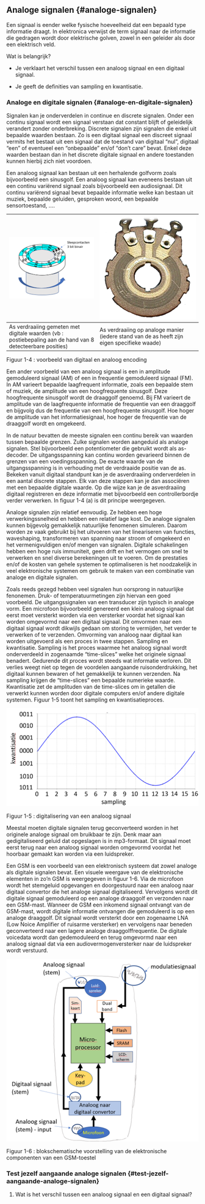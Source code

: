 ## Analoge signalen {#analoge-signalen}

Een signaal is eender welke fysische hoeveelheid dat een bepaald type informatie draagt. In elektronica verwijst de term signaal naar de informatie die gedragen wordt door elektrische golven, zowel in een geleider als door een elektrisch veld.

Wat is belangrijk?

*   Je verklaart het verschil tussen een analoog signaal en een digitaal signaal.

*   Je geeft de definities van sampling en kwantisatie.

### Analoge en digitale signalen {#analoge-en-digitale-signalen}

Signalen kan je onderverdelen in continue en discrete signalen. Onder een continu signaal wordt een signaal verstaan dat constant blijft of geleidelijk verandert zonder onderbreking. Discrete signalen zijn signalen die enkel uit bepaalde waarden bestaan. Zo is een digitaal signaal een discreet signaal vermits het bestaat uit een signaal dat de toestand van digitaal “nul”, digitaal “een” of eventueel een “onbepaalde” en/of “don’t care” bevat. Enkel deze waarden bestaan dan in het discrete digitale signaal en andere toestanden kunnen hierbij zich niet voordoen.

Een analoog signaal kan bestaan uit een herhalende golfvorm zoals bijvoorbeeld een sinusgolf. Een analoog signaal kan eveneens bestaan uit een continu variërend signaal zoals bijvoorbeeld een audiosignaal. Dit continu variërend signaal bevat bepaalde informatie welke kan bestaan uit muziek, bepaalde geluiden, gesproken woord, een bepaalde sensortoestand, ….

| ![](/assets\afbeelding_2.png) | ![](/assets\afbeelding_3.png) |
| --- | --- |
| As verdraaiing gemeten met digitale waarden (vb : postiebepaling aan de hand van 8 detecteerbare posities) | As verdraaiing op analoge manier (iedere stand van de as heeft zijn eigen specifieke waade) |

Figuur 1-4 : voorbeeld van digitaal en analoog encoding

Een ander voorbeeld van een analoog signaal is een in amplitude gemoduleerd signaal (AM) of een in frequentie gemoduleerd signaal (FM). In AM varieert bepaalde laagfrequent informatie, zoals een bepaalde stem of muziek, de amplitude van een hoogfrequente sinusgolf. Deze hoogfrequente sinusgolf wordt de draaggolf genoemd. Bij FM varieert de amplitude van de laagfrequente informatie de frequentie van een draaggolf en bijgvolg dus de frequentie van een hoogfrequente sinusgolf. Hoe hoger de amplitude van het informatiesignaal, hoe hoger de frequentie van de draaggolf wordt en omgekeerd.

In de natuur bevatten de meeste signalen een continu bereik van waarden tussen bepaalde grenzen. Zulke signalen worden aangeduid als analoge signalen. Stel bijvoorbeeld een potentiometer die gebruikt wordt als as-decoder. De uitgangsspanning kan continu worden gevarieerd binnen de grenzen van een voedingsspanning. De exacte waarde van de uitgangsspanning is in verhouding met de verdraaide positie van de as. Bekeken vanuit digitaal standpunt kan je de asverdraaiing onderverdelen in een aantal discrete stappen. Elk van deze stappen kan je dan associëren met een bepaalde digitale waarde. Op die wijze kan je de asverdraaiing digitaal registreren en deze informatie met bijvoorbeeld een controllerbordje verder verwerken. In figuur 1-4 (a) is dit principe weergegeven.

Analoge signalen zijn relatief eenvoudig. Ze hebben een hoge verwerkingssnelheid en hebben een relatief lage kost. De analoge signalen kunnen bijgevolg gemakkelijk natuurlijke fenomenen simuleren. Daarom worden ze vaak gebruikt bij het uitvoeren van het lineariseren van functies, waveshaping, transformeren van spanning naar stroom of omgekeerd en het vermenigvuldigen en/of mengen van signalen. Digitale schakelingen hebben een hoge ruis immuniteit, geen drift en het vermogen om snel te verwerken en snel diverse berekeningen uit te voeren. Om de prestaties en/of de kosten van gehele systemen te optimaliseren is het noodzakelijk in veel elektronische systemen om gebruik te maken van een combinatie van analoge en digitale signalen.

Zoals reeds gezegd hebben veel signalen hun oorsprong in natuurlijke fenonemen. Druk- of temperatuurmetingen zijn hiervan een goed voorbeeld. De uitgangssignalen van een transducer zijn typisch in analoge vorm. Een microfoon bijvoorbeeld genereerd een klein analoog signaal dat eerst moet versterkt worden via een versterker voordat het signaal kan worden omgevormd naar een digitaal signaal. Dit omvormen naar een digitaal signaal wordt dikwijls gedaan om storing te vermijden, het verder te verwerken of te verzenden. Omvorming van analoog naar digitaal kan worden uitgevoerd als een proces in twee stappen. Sampling en kwantisatie. Sampling is het proces waarmee het analoog signaal wordt onderverdeeld in zogenaamde “time-slices” welke het originele signaal benadert. Gedurende dit proces wordt steeds wat informatie verloren. Dit verlies weegt niet op tegen de voordelen aangaande ruisonderdrukking, het digitaal kunnen bewaren of het gemakkelijk te kunnen verzenden. Na sampling krijgen de “time-slices” een bepaalde numerieke waarde. Kwantisatie zet de amplituden van de time-slices om in getallen die verwerkt kunnen worden door digitale computers en/of andere digitale systemen. Figuur 1-5 toont het sampling en kwantisatieproces.

![](/assets\afbeelding_4.png)

Figuur 1-5 : digitalisering van een analoog signaal

Meestal moeten digitale signalen terug geconverteerd worden in het originele analoge signaal om bruikbaar te zijn. Denk maar aan gedigitaliseerd geluid dat opgeslagen is in mp3-formaat. Dit signaal moet eerst terug naar een analoog signaal worden omgevormd voordat het hoorbaar gemaakt kan worden via een luidspreker.

Een GSM is een voorbeeld van een elektronisch systeem dat zowel analoge als digitale signalen bevat. Een visuele weergave van de elektronische elementen in zo’n GSM is weergegeven in figuur 1-6\. Via de microfoon wordt het stemgeluid opgevangen en doorgestuurd naar een analoog naar digitaal convertor die het analoge signaal digitaliseerd. Vervolgens wordt dit digitale signaal gemoduleerd op een analoge draaggolf en verzonden naar een GSM-mast. Wanneer de GSM een inkomend signaal ontvangt van de GSM-mast, wordt digitale informatie ontvangen die gemoduleerd is op een analoge draaggolf. Dit signaal wordt versterkt door een zogenaame LNA (Low Noice Amplifier of ruisarme versterker) en vervolgens naar beneden geconverteerd naar een lagere analoge draaggolffrequentie. De digitale voicedata wordt dan gedemoduleerd en terug omgevormd naar een analoog signaal dat via een audiovermogenversterker naar de luidspreker wordt verstuurd.

![](/assets\afbeelding_7.png)

Figuur 1-6 : blokschematische voorstelling van de elektronische componenten van een GSM-toestel

### Test jezelf aangaande analoge signalen {#test-jezelf-aangaande-analoge-signalen}

1.  Wat is het verschil tussen een analoog signaal en een digitaal signaal?